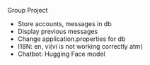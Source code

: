 Group Project
- Store accounts, messages in db
- Display previous messages
- Change application.properties for db
- I18N: en, vi(vi is not working correctly atm)
- Chatbot: Hugging Face model